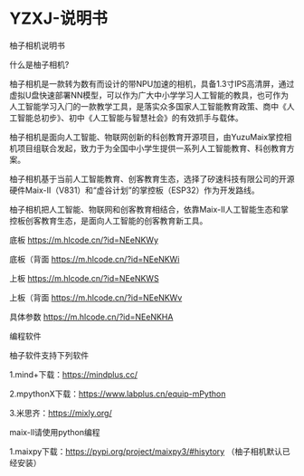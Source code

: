 # YZXJ-说明书
柚子相机说明书

什么是柚子相机?

柚子相机是一款转为数有而设计的带NPU加速的相机，具备1.3寸IPS高清屏，通过虚拟U盘快速部署NN模型，可以作为广大中小学学习人工智能的教具，也可作为人工智能学习入⻔的一款教学工具，是落实众多国家人工智能教育政策、商中《人工智能总初步》、初中《人工智能与智慧社会》的有效抓手与载体。

柚子相机是面向人工智能、物联网创新的科创教育开源项目，由YuzuMaix掌控相机项目组联合发起，致力于为全国中小学生提供一系列人工智能教育、科创教育方案。


柚子相机基于当前人工智能教育、创客教育生态，选择了矽速科技有限公司的开源硬件Maix-II（V831）和“虚谷计划”的掌控板（ESP32）作为开发路线。

柚子相机把人工智能、物联网和创客教育相结合，依靠Maix-II人工智能生态和掌控板创客教育生态，是面向人工智能的创客教育新工具。

底板
https://m.hlcode.cn/?id=NEeNKWy

底板（背面
https://m.hlcode.cn/?id=NEeNKWi

上板
https://m.hlcode.cn/?id=NEeNKWS

上板（背面
https://m.hlcode.cn/?id=NEeNKWv


具体参数
https://m.hlcode.cn/?id=NEeNKHA


编程软件

柚子软件支持下列软件

1.mind+下载：https://mindplus.cc/

2.mpythonX下载：https://www.labplus.cn/equip-mPython

3.米思齐：https://mixly.org/


maix-ll请使用python编程

1.maixpy下载：https://pypi.org/project/maixpy3/#hisytory
（柚子相机默认已经安装）
